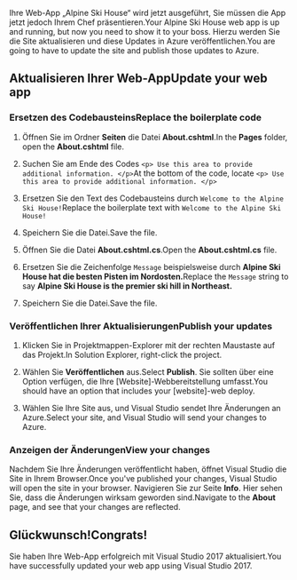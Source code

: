 <span data-ttu-id="75013-101">Ihre Web-App „Alpine Ski House“ wird jetzt ausgeführt, Sie müssen die App jetzt jedoch Ihrem Chef präsentieren.</span><span class="sxs-lookup"><span data-stu-id="75013-101">Your Alpine Ski House web app is up and running, but now you need to show it to your boss.</span></span> <span data-ttu-id="75013-102">Hierzu werden Sie die Site aktualisieren und diese Updates in Azure veröffentlichen.</span><span class="sxs-lookup"><span data-stu-id="75013-102">You are going to have to update the site and publish those updates to Azure.</span></span>

## <a name="update-your-web-app"></a><span data-ttu-id="75013-103">Aktualisieren Ihrer Web-App</span><span class="sxs-lookup"><span data-stu-id="75013-103">Update your web app</span></span>

### <a name="replace-the-boilerplate-code"></a><span data-ttu-id="75013-104">Ersetzen des Codebausteins</span><span class="sxs-lookup"><span data-stu-id="75013-104">Replace the boilerplate code</span></span>

1. <span data-ttu-id="75013-105">Öffnen Sie im Ordner **Seiten** die Datei **About.cshtml**.</span><span class="sxs-lookup"><span data-stu-id="75013-105">In the **Pages** folder, open the **About.cshtml** file.</span></span>

1. <span data-ttu-id="75013-106">Suchen Sie am Ende des Codes `<p> Use this area to provide additional information. </p>`</span><span class="sxs-lookup"><span data-stu-id="75013-106">At the bottom of the code, locate `<p> Use this area to provide additional information. </p>`</span></span>

1. <span data-ttu-id="75013-107">Ersetzen Sie den Text des Codebausteins durch `Welcome to the Alpine Ski House!`</span><span class="sxs-lookup"><span data-stu-id="75013-107">Replace the boilerplate text with `Welcome to the Alpine Ski House!`</span></span>

1. <span data-ttu-id="75013-108">Speichern Sie die Datei.</span><span class="sxs-lookup"><span data-stu-id="75013-108">Save the file.</span></span>

1. <span data-ttu-id="75013-109">Öffnen Sie die Datei **About.cshtml.cs**.</span><span class="sxs-lookup"><span data-stu-id="75013-109">Open the **About.cshtml.cs** file.</span></span>

1. <span data-ttu-id="75013-110">Ersetzen Sie die Zeichenfolge `Message` beispielsweise durch **Alpine Ski House hat die besten Pisten im Nordosten.**</span><span class="sxs-lookup"><span data-stu-id="75013-110">Replace the `Message` string to say **Alpine Ski House is the premier ski hill in Northeast.**</span></span>

1. <span data-ttu-id="75013-111">Speichern Sie die Datei.</span><span class="sxs-lookup"><span data-stu-id="75013-111">Save the file.</span></span>

### <a name="publish-your-updates"></a><span data-ttu-id="75013-112">Veröffentlichen Ihrer Aktualisierungen</span><span class="sxs-lookup"><span data-stu-id="75013-112">Publish your updates</span></span>

1. <span data-ttu-id="75013-113">Klicken Sie in Projektmappen-Explorer mit der rechten Maustaste auf das Projekt.</span><span class="sxs-lookup"><span data-stu-id="75013-113">In Solution Explorer, right-click the project.</span></span>

1. <span data-ttu-id="75013-114">Wählen Sie **Veröffentlichen** aus.</span><span class="sxs-lookup"><span data-stu-id="75013-114">Select **Publish**.</span></span> <span data-ttu-id="75013-115">Sie sollten über eine Option verfügen, die Ihre [Website]-Webbereitstellung umfasst.</span><span class="sxs-lookup"><span data-stu-id="75013-115">You should have an option that includes your [website]-web deploy.</span></span>

1. <span data-ttu-id="75013-116">Wählen Sie Ihre Site aus, und Visual Studio sendet Ihre Änderungen an Azure.</span><span class="sxs-lookup"><span data-stu-id="75013-116">Select your site, and Visual Studio will send your changes to Azure.</span></span>

### <a name="view-your-changes"></a><span data-ttu-id="75013-117">Anzeigen der Änderungen</span><span class="sxs-lookup"><span data-stu-id="75013-117">View your changes</span></span>

<span data-ttu-id="75013-118">Nachdem Sie Ihre Änderungen veröffentlicht haben, öffnet Visual Studio die Site in Ihrem Browser.</span><span class="sxs-lookup"><span data-stu-id="75013-118">Once you've published your changes, Visual Studio will open the site in your browser.</span></span> <span data-ttu-id="75013-119">Navigieren Sie zur Seite **Info**. Hier sehen Sie, dass die Änderungen wirksam geworden sind.</span><span class="sxs-lookup"><span data-stu-id="75013-119">Navigate to the **About** page, and see that your changes are reflected.</span></span>

## <a name="congrats"></a><span data-ttu-id="75013-120">Glückwunsch!</span><span class="sxs-lookup"><span data-stu-id="75013-120">Congrats!</span></span>

<span data-ttu-id="75013-121">Sie haben Ihre Web-App erfolgreich mit Visual Studio 2017 aktualisiert.</span><span class="sxs-lookup"><span data-stu-id="75013-121">You have successfully updated your web app using Visual Studio 2017.</span></span>

